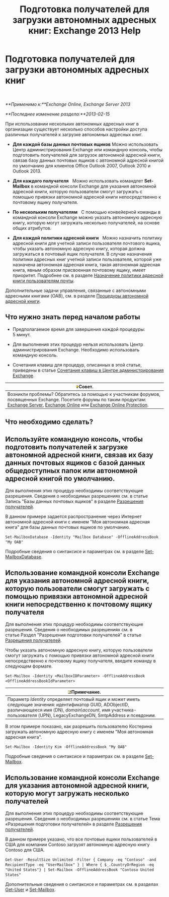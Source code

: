 ﻿---
title: 'Подготовка получателей для загрузки автономных адресных книг: Exchange 2013 Help'
TOCTitle: Подготовка получателей для загрузки автономных адресных книг
ms:assetid: 141751ac-16d3-4e3c-b70c-004aeedcb5a0
ms:mtpsurl: https://technet.microsoft.com/ru-ru/library/Aa996345(v=EXCHG.150)
ms:contentKeyID: 50487491
ms.date: 04/30/2018
mtps_version: v=EXCHG.150
ms.translationtype: HT
---

# Подготовка получателей для загрузки автономных адресных книг

 

_**Применимо к:**Exchange Online, Exchange Server 2013_

_**Последнее изменение раздела:**2013-02-15_

При использовании нескольких автономных адресных книг в организации существует несколько способов настройки доступа различных получателей к загрузке автономных адресных книг.

  - **Для каждой базы данных почтовых ящиков** Можно использовать Центр администрирования Exchange или командную консоль, чтобы подготовить получателей для загрузок автономной адресной книги, связав базу данных почтовых ящиков с автономной адресной книгой по умолчанию для клиентов Office Outlook 2007, Outlook 2010 и Outlook 2013.

  - **Для каждого получателя**   Можно использовать командлет **Set-Mailbox** в командной консоли Exchange для указания автономной адресной книги, которую пользователи смогут загружать с помощью привязки автономной адресной книги непосредственно к почтовому ящику получателя.

  - **По нескольким получателям**   С помощью конвейерной команды в командной консоли Exchange можно указать автономную адресную книгу, которую могут загружать несколько получателей, на основе общих атрибутов.

  - **Для каждой политики адресной книги**   Можно назначить политику адресной книги для учетной записи пользователя почтового ящика, чтобы указать автономную адресную книгу, которая должна загружаться в почтовый ящик получателя. В случае назначения политики адресных книг учетной записи пользователя, которой уже назначена автономная адресная книга, такая автономная адресная книга, явным образом присвоенная почтовому ящику, имеет приоритет. Подробнее см. в разделе [Назначение политики адресной книги пользователям почты](assign-an-address-book-policy-to-mail-users-exchange-2013-help.md).

Дополнительные задачи управления, связанные с автономными адресными книгами (OAB), см. в разделе [Процедуры автономной адресной книги](offline-address-book-procedures-exchange-2013-help.md).

## Что нужно знать перед началом работы

  - Предполагаемое время для завершения каждой процедуры: 5 минут.

  - Для выполнения этих процедур нельзя использовать Центр администрирования Exchange. Необходимо использовать командную консоль.

  - Сочетания клавиш для процедур, описанных в этой статье, приведены в статье [Сочетания клавиш в Центре администрирования Exchange](keyboard-shortcuts-in-the-exchange-admin-center-exchange-online-protection-help.md).

<table>
<thead>
<tr class="header">
<th><img src="images/Bb124558.tip(EXCHG.150).gif" title="Совет" alt="Совет" />Совет.</th>
</tr>
</thead>
<tbody>
<tr class="odd">
<td>Возникли проблемы? Обратитесь за помощью к участникам форумов, посвященных Exchange. Посетите форумы по таким продуктам: <a href="https://go.microsoft.com/fwlink/p/?linkid=60612">Exchange Server</a>, <a href="https://go.microsoft.com/fwlink/p/?linkid=267542">Exchange Online</a> или <a href="https://go.microsoft.com/fwlink/p/?linkid=285351">Exchange Online Protection</a>.</td>
</tr>
</tbody>
</table>


## Что необходимо сделать?

## Используйте командную консоль, чтобы подготовить получателей к загрузке автономной адресной книги, связав их базу данных почтовых ящиков с базой данных общедоступных папок или автономной адресной книгой по умолчанию.

Для выполнения этих процедур необходимы соответствующие разрешения. Сведения о необходимых разрешениях см. в статье Запись "Базы данных почтовых ящиков" в разделе [Разрешения получателей](recipients-permissions-exchange-2013-help.md).

В данном примере задается распространение через Интернет автономной адресной книги с именем "Моя автономная адресная книга" для базы данных почтовых ящиков по умолчанию.

    Set-MailboxDatabase -Identity "Mailbox Database" -OfflineAddressBook "My OAB"

Подробные сведения о синтаксисе и параметрах см. в разделе [Set-MailboxDatabase](https://technet.microsoft.com/ru-ru/library/bb123971\(v=exchg.150\)).

## Использование командной консоли Exchange для указания автономной адресной книги, которую пользователи смогут загружать с помощью привязки автономной адресной книги непосредственно к почтовому ящику получателя

Для выполнения этих процедур необходимы соответствующие разрешения. Сведения о необходимых разрешениях см. в статье Раздел "Разрешения подготовки получателей" в статье [Разрешения получателей](recipients-permissions-exchange-2013-help.md).

Чтобы указать автономную адресную книгу, которую пользователи смогут загружать с помощью привязки автономной адресной книги непосредственно к почтовому ящику получателя, введите команду в следующем формате.

    Set-Mailbox -Identity <MailboxIDParameter> -OfflineAddressBook <OfflineAddressBookIdParameter>

<table>
<thead>
<tr class="header">
<th><img src="images/JJ126620.note(EXCHG.150).gif" title="Примечание" alt="Примечание" />Примечание.</th>
</tr>
</thead>
<tbody>
<tr class="odd">
<td>Параметр <em>Identity</em> определяет почтовый ящик и может иметь следующие значения: идентификатор GUID, ADObjectID, различающееся имя (DN), <em>domain\account</em>, имя участника-пользователя (UPN), LegacyExchangeDN, SmtpAddress и псевдоним.</td>
</tr>
</tbody>
</table>


В этом примере показано, как разрешить пользователю Костерина загружать автономную адресную книгу с именем "Моя автономная адресная книга".

    Set-Mailbox -Identity Kim -OfflineAddressBook "My OAB"

Подробные сведения о синтаксисе и параметрах см. в разделе [Set-Mailbox](https://technet.microsoft.com/ru-ru/library/bb123981\(v=exchg.150\)).

## Использование командной консоли Exchange для указания автономной адресной книги, которую могут загружать несколько получателей

Для выполнения этих процедур необходимы соответствующие разрешения. Сведения о необходимых разрешениях см. в статье Тема «Разрешения подготовки получателей» в разделе [Разрешения получателей](recipients-permissions-exchange-2013-help.md).

В данном примере указано, что все почтовые ящики пользователей в США для компании Contoso загрузят автономную адресную книгу Contoso для США.

    Get-User -ResultSize Unlimited -Filter { Company -eq "Contoso" -and RecipientType -eq "UserMailbox" } | Where { $_.CountryOrRegion -eq "United States"} | Set-Mailbox -OfflineAddressBook "Contoso United States"

Дополнительные сведения о синтаксисе и параметрах см. в разделах [Get-User](https://technet.microsoft.com/ru-ru/library/aa996896\(v=exchg.150\)) и [Set-Mailbox](https://technet.microsoft.com/ru-ru/library/bb123981\(v=exchg.150\)).

